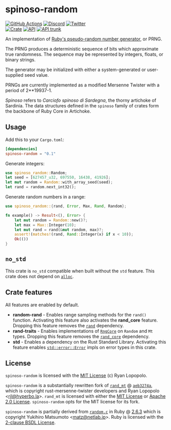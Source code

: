 # spinoso-random

[![GitHub Actions](https://github.com/artichoke/artichoke/workflows/CI/badge.svg)](https://github.com/artichoke/artichoke/actions)
[![Discord](https://img.shields.io/discord/607683947496734760)](https://discord.gg/QCe2tp2)
[![Twitter](https://img.shields.io/twitter/follow/artichokeruby?label=Follow&style=social)](https://twitter.com/artichokeruby)
<br>
[![Crate](https://img.shields.io/crates/v/spinoso-random.svg)](https://crates.io/crates/spinoso-random)
[![API](https://docs.rs/spinoso-random/badge.svg)](https://docs.rs/spinoso-random)
[![API trunk](https://img.shields.io/badge/docs-trunk-blue.svg)](https://artichoke.github.io/artichoke/spinoso_random/)

An implementation of [Ruby's pseudo-random number generator][ruby-random], or
PRNG.

The PRNG produces a deterministic sequence of bits which approximate true
randomness. The sequence may be represented by integers, floats, or binary
strings.

The generator may be initialized with either a system-generated or user-supplied
seed value.

PRNGs are currently implemented as a modified Mersenne Twister with a period of
2\*\*19937-1.

_Spinoso_ refers to _Carciofo spinoso di Sardegna_, the thorny artichoke of
Sardinia. The data structures defined in the `spinoso` family of crates form the
backbone of Ruby Core in Artichoke.

## Usage

Add this to your `Cargo.toml`:

```toml
[dependencies]
spinoso-random = "0.1"
```

Generate integers:

```rust
use spinoso_random::Random;
let seed = [627457_u32, 697550, 16438, 41926];
let mut random = Random::with_array_seed(seed);
let rand = random.next_int32();
```

Generate random numbers in a range:

```rust
use spinoso_random::{rand, Error, Max, Rand, Random};

fn example() -> Result<(), Error> {
    let mut random = Random::new()?;
    let max = Max::Integer(10);
    let mut rand = rand(&mut random, max)?;
    assert!(matches!(rand, Rand::Integer(x) if x < 10));
    Ok(())
}
```

## `no_std`

This crate is `no_std` compatible when built without the `std` feature. This
crate does not depend on [`alloc`].

## Crate features

All features are enabled by default.

- **random-rand** - Enables range sampling methods for the `rand()` function.
  Activating this feature also activates the **rand_core** feature. Dropping
  this feature removes the [`rand`] dependency.
- **rand-traits** - Enables implementations of [`RngCore`] on `Random` and `Mt`
  types. Dropping this feature removes the [`rand_core`] dependency.
- **std** - Enables a dependency on the Rust Standard Library. Activating this
  feature enables [`std::error::Error`] impls on error types in this crate.

## License

`spinoso-random` is licensed with the [MIT License](LICENSE) (c) Ryan Lopopolo.

`spinoso-random` is a substantially rewritten fork of [`rand_mt`] @
[`aeb3274a`][rand-mt-forked-at], which is copyright rust-mersenne-twister
developers and Ryan Lopopolo \<rjl@hyperbo.la\>. `rand_mt` is licensed with
either the [MIT License][rand-mt-mit] or [Apache 2.0 License][rand-mt-apache].
`spinoso-random` opts for the MIT license for its fork.

`spinoso-random` is partially derived from [`random.c`] in Ruby @
[2.6.3][ruby-2.6.3] which is copyright Yukihiro Matsumoto \<matz@netlab.jp\>.
Ruby is licensed with the [2-clause BSDL License][ruby-license].

[ruby-random]: https://ruby-doc.org/core-2.6.3/Random.html
[`alloc`]: https://doc.rust-lang.org/alloc/
[`rngcore`]: https://docs.rs/rand_core/latest/rand_core/trait.RngCore.html
[`rand`]: https://crates.io/crates/rand
[`rand_core`]: https://crates.io/crates/rand_core
[`std::error::error`]: https://doc.rust-lang.org/std/error/trait.Error.html
[`rand_mt`]: https://crates.io/crates/rand_mt/3.0.0
[rand-mt-forked-at]:
  https://github.com/artichoke/rand_mt/tree/aeb3274a3aa3caa68ba379c141d2c55b1b21828e
[rand-mt-mit]:
  https://github.com/artichoke/rand_mt/blob/aeb3274a3aa3caa68ba379c141d2c55b1b21828e/LICENSE-MIT
[rand-mt-apache]:
  https://github.com/artichoke/rand_mt/blob/aeb3274a3aa3caa68ba379c141d2c55b1b21828e/LICENSE-APACHE
[`random.c`]: https://github.com/ruby/ruby/blob/v2_6_3/random.c
[ruby-2.6.3]: https://github.com/ruby/ruby/tree/v2_6_3
[ruby-license]: https://github.com/ruby/ruby/blob/v2_6_3/COPYING
